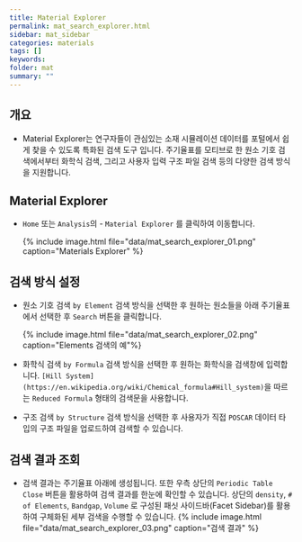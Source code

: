 ```yaml
---
title: Material Explorer
permalink: mat_search_explorer.html
sidebar: mat_sidebar
categories: materials
tags: []
keywords:
folder: mat
summary: ""
---
```


## 개요
 - Material Explorer는 연구자들이 관심있는 소재 시뮬레이션 데이터를 포털에서 쉽게 찾을 수 있도록 특화된 검색 도구 입니다. 주기율표를 모티브로 한 원소 기호 검색에서부터 화학식 검색, 그리고 사용자 입력 구조 파일 검색 등의 다양한 검색 방식을 지원합니다.

## Material Explorer
 - `Home` 또는 `Analysis`의 - `Material Explorer` 를 클릭하여 이동합니다.

    {% include image.html file="data/mat_search_explorer_01.png" caption="Materials Explorer" %}

## 검색 방식 설정
 - 원소 기호 검색
 `by Element` 검색 방식을 선택한 후 원하는 원소들을 아래 주기율표에서 선택한 후 `Search` 버튼을 클릭합니다.

    {% include image.html file="data/mat_search_explorer_02.png" caption="Elements 검색의 예"%}

 - 화학식 검색
 `by Formula` 검색 방식을 선택한 후 원하는 화학식을 검색창에 입력합니다. `[Hill System](https://en.wikipedia.org/wiki/Chemical_formula#Hill_system)`을 따르는 `Reduced Formula` 형태의 검색문을 사용합니다.

 - 구조 검색
  `by Structure` 검색 방식을 선택한 후 사용자가 직접 `POSCAR` 데이터 타입의 구조 파일을 업로드하여 검색할 수 있습니다.

## 검색 결과 조회

 - 검색 결과는 주기율표 아래에 생성됩니다. 또한 우측 상단의 `Periodic Table Close` 버튼을 활용하여 검색 결과를 한눈에 확인할 수 있습니다. 상단의 `density`, `# of Elements`, `Bandgap`, `Volume` 로 구성된 패싯 사이드바(Facet Sidebar)를 활용하여 구체화된 세부 검색을 수행할 수 있습니다.
 {% include image.html file="data/mat_search_explorer_03.png" caption="검색 결과" %}